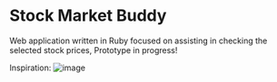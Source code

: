 # Stock Market Buddy

Web application written in Ruby focused on assisting in checking the selected stock prices, Prototype in progress!

Inspiration:
![image](https://raw.githubusercontent.com/mop-tracker/mop/master/doc/screenshot.png)
